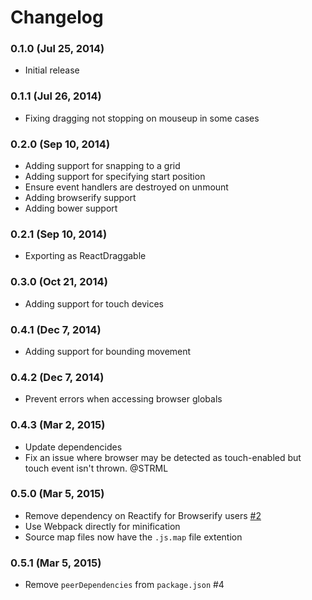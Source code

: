 # Changelog

### 0.1.0 (Jul 25, 2014)

- Initial release

### 0.1.1 (Jul 26, 2014)

- Fixing dragging not stopping on mouseup in some cases

### 0.2.0 (Sep 10, 2014)

- Adding support for snapping to a grid
- Adding support for specifying start position
- Ensure event handlers are destroyed on unmount
- Adding browserify support
- Adding bower support

### 0.2.1 (Sep 10, 2014)

- Exporting as ReactDraggable

### 0.3.0 (Oct 21, 2014)

- Adding support for touch devices

### 0.4.1 (Dec 7, 2014)

- Adding support for bounding movement

### 0.4.2 (Dec 7, 2014)

- Prevent errors when accessing browser globals

### 0.4.3 (Mar 2, 2015)

- Update dependencides
- Fix an issue where browser may be detected as touch-enabled but touch event isn't thrown. @STRML

### 0.5.0 (Mar 5, 2015)

- Remove dependency on Reactify for Browserify users
  [#2](https://github.com/mikepb/react-draggable/issues/2)
- Use Webpack directly for minification
- Source map files now have the `.js.map` file extention

### 0.5.1 (Mar 5, 2015)

- Remove `peerDependencies` from `package.json` #4

